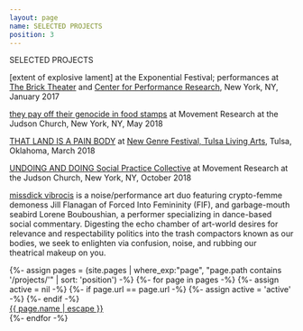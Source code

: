 ```yaml
---
layout: page
name: SELECTED PROJECTS
position: 3
---
```


SELECTED PROJECTS

[extent of explosive lament] at the Exponential Festival; performances at [The Brick Theater](https://vimeo.com/201165811) and [Center for Performance Research](https://vimeo.com/245470176), New York, NY, January 2017

[they pay off their genocide in food stamps](https://youtu.be/ju_iLcaOY7k?t=721) at Movement Research at the Judson Church, New York, NY, May 2018

[THAT LAND IS A PAIN BODY](https://youtu.be/qFOgKp1t4Us?t=677) at [New Genre Festival, Tulsa Living Arts](http://www.livingarts.org/special-programs/new-genre-arts-festival/), Tulsa, Oklahoma, March 2018

[UNDOING AND DOING Social Practice Collective](https://www.youtube.com/watch?v=4jMznFDWXYo&list=PLQNLch_LOQBu0gxedgxYRV6FT7tP7mscw&index=8) at Movement Research at the Judson Church, New York, NY, October 2018

[missdick vibrocis](https://missdickvibrocis.bandcamp.com/releases) is a noise/performance art duo featuring crypto-femme demoness Jill Flanagan of Forced Into Femininity (FIF), and garbage-mouth seabird Lorene Bouboushian, a performer specializing in dance-based social commentary.  Digesting the echo chamber of art-world desires for relevance and respectability politics into the trash compactors known as our bodies, we seek to enlighten via confusion, noise, and rubbing our theatrical makeup on you.

<div>
{%- assign pages = (site.pages | where_exp:"page", "page.path contains '/projects/'" | sort: 'position') -%}
{%- for page in pages -%}
  {%- assign active = nil -%}
  {%- if page.url == page.url -%}
    {%- assign active = 'active' -%}
  {%- endif -%}
<div>
<a class="{{active}}" href="{{ page.url | relative_url }}">
  {{ page.name | escape }}
</a>
</div>
{%- endfor -%}
</div>
